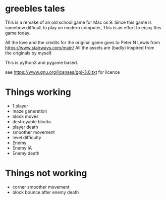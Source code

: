 
# greebles tales #

This is a remake of an old school game for Mac os 9.
Since this game is somehow difficult to play on modern computer,
This is an effort to enjoy this game today.

All the love and the credits for the original game goes to Peter N Lewis from https://www.stairways.com/main/
All the assets are (badly) inspired from the originals by myself.

This is python3 and pygame based.

see https://www.gnu.org/licenses/gpl-3.0.txt for licence

# Things working #
- 1 player
- maze generation
- block moves
- destroyable blocks
- player death
- smoother movement
- level difficulty
- Enemy
- Enemy IA
- Enemy death

# Things not working #
- corner smoother movement
- block bounce after enemy death
